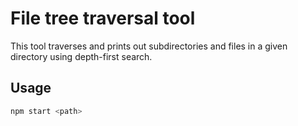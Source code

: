# File tree traversal tool

This tool traverses and prints out subdirectories and files in a given directory
using depth-first search.

## Usage

```bash
npm start <path>
```
